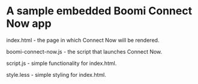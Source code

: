 # A sample embedded Boomi Connect Now app

index.html - the page in which Connect Now will be rendered.

boomi-connect-now.js - the script that launches Connect Now.

script.js - simple functionality for index.html.

style.less - simple styling for index.html.
